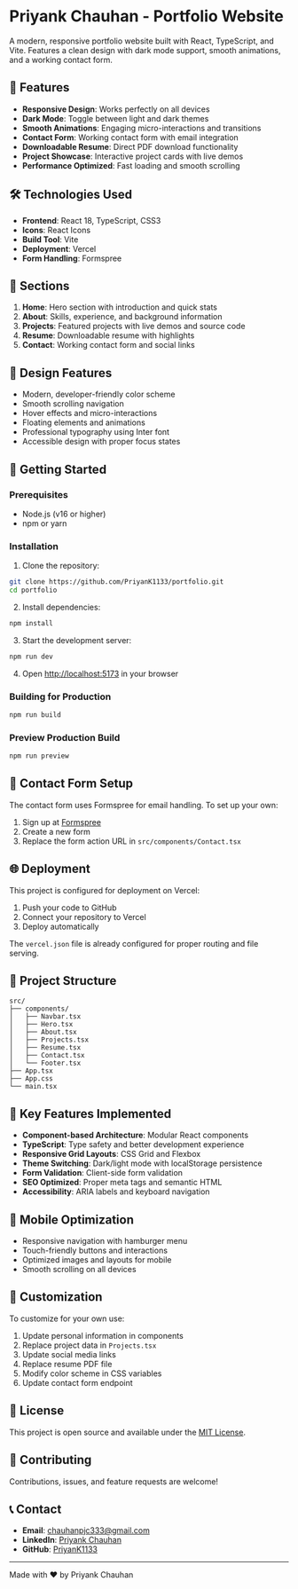 # Priyank Chauhan - Portfolio Website

A modern, responsive portfolio website built with React, TypeScript, and Vite. Features a clean design with dark mode support, smooth animations, and a working contact form.

## 🚀 Features

- **Responsive Design**: Works perfectly on all devices
- **Dark Mode**: Toggle between light and dark themes
- **Smooth Animations**: Engaging micro-interactions and transitions
- **Contact Form**: Working contact form with email integration
- **Downloadable Resume**: Direct PDF download functionality
- **Project Showcase**: Interactive project cards with live demos
- **Performance Optimized**: Fast loading and smooth scrolling

## 🛠️ Technologies Used

- **Frontend**: React 18, TypeScript, CSS3
- **Icons**: React Icons
- **Build Tool**: Vite
- **Deployment**: Vercel
- **Form Handling**: Formspree

## 📱 Sections

1. **Home**: Hero section with introduction and quick stats
2. **About**: Skills, experience, and background information
3. **Projects**: Featured projects with live demos and source code
4. **Resume**: Downloadable resume with highlights
5. **Contact**: Working contact form and social links

## 🎨 Design Features

- Modern, developer-friendly color scheme
- Smooth scrolling navigation
- Hover effects and micro-interactions
- Floating elements and animations
- Professional typography using Inter font
- Accessible design with proper focus states

## 🚀 Getting Started

### Prerequisites

- Node.js (v16 or higher)
- npm or yarn

### Installation

1. Clone the repository:
```bash
git clone https://github.com/PriyanK1133/portfolio.git
cd portfolio
```

2. Install dependencies:
```bash
npm install
```

3. Start the development server:
```bash
npm run dev
```

4. Open [http://localhost:5173](http://localhost:5173) in your browser

### Building for Production

```bash
npm run build
```

### Preview Production Build

```bash
npm run preview
```

## 📧 Contact Form Setup

The contact form uses Formspree for email handling. To set up your own:

1. Sign up at [Formspree](https://formspree.io/)
2. Create a new form
3. Replace the form action URL in `src/components/Contact.tsx`

## 🌐 Deployment

This project is configured for deployment on Vercel:

1. Push your code to GitHub
2. Connect your repository to Vercel
3. Deploy automatically

The `vercel.json` file is already configured for proper routing and file serving.

## 📁 Project Structure

```
src/
├── components/
│   ├── Navbar.tsx
│   ├── Hero.tsx
│   ├── About.tsx
│   ├── Projects.tsx
│   ├── Resume.tsx
│   ├── Contact.tsx
│   └── Footer.tsx
├── App.tsx
├── App.css
└── main.tsx
```

## 🎯 Key Features Implemented

- **Component-based Architecture**: Modular React components
- **TypeScript**: Type safety and better development experience
- **Responsive Grid Layouts**: CSS Grid and Flexbox
- **Theme Switching**: Dark/light mode with localStorage persistence
- **Form Validation**: Client-side form validation
- **SEO Optimized**: Proper meta tags and semantic HTML
- **Accessibility**: ARIA labels and keyboard navigation

## 📱 Mobile Optimization

- Responsive navigation with hamburger menu
- Touch-friendly buttons and interactions
- Optimized images and layouts for mobile
- Smooth scrolling on all devices

## 🔧 Customization

To customize for your own use:

1. Update personal information in components
2. Replace project data in `Projects.tsx`
3. Update social media links
4. Replace resume PDF file
5. Modify color scheme in CSS variables
6. Update contact form endpoint

## 📄 License

This project is open source and available under the [MIT License](LICENSE).

## 🤝 Contributing

Contributions, issues, and feature requests are welcome!

## 📞 Contact

- **Email**: chauhanpjc333@gmail.com
- **LinkedIn**: [Priyank Chauhan](https://www.linkedin.com/in/priyank-chauhan-981784212/)
- **GitHub**: [PriyanK1133](https://github.com/PriyanK1133/)

---

Made with ❤️ by Priyank Chauhan